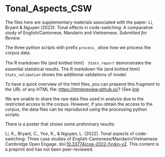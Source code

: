# Tonal_Aspects_CSW

The files here are supplementary materials associated with the paper: Li, Bryant & Nguyen (2023): Tonal effects in code-switching: A comparative study of English/Cantonese, Mandarin and Vietnamese. *Submitted for Review.*

The three python scripts with prefix `process_` show how we process the corpus data. 

The R markdown file (and knitted html） `Stats_report` demonstrates the essential statistical results. The R markdown file (and knitted html） `Stats_validation` shows the additional validations of model.

To have a quick overview of the html files, you can prepend this fragment to the URL of any HTML file: https://htmlpreview.github.io/? (See [link](https://github.com/htmlpreview/htmlpreview.github.com)

We are unable to share the raw data files used in analysis due to the restricted access to the corpus. However, if you obtain the access to the corpus, the data files can be reproduced using the processing python scripts. 

There is a poster that shows some preliminary results: 

Li, K., Bryant, C., Yoo, K., & Nguyen, L. (2022). Tonal aspects of code-switching: Three case studies of English-Cantonese/Mandarin/Vietnamese. Cambridge Open Engage. doi:[10.33774/coe-2022-fvvkn-v2](https://www.cambridge.org/engage/coe/article-details/637c039ae70b0a5ea9a5a5c8). This content is a preprint and has not been peer-reviewed.
